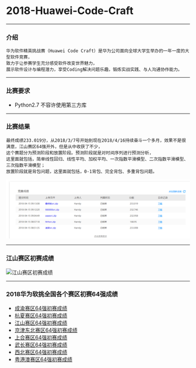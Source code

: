 # 2018-Huawei-Code-Craft

***
### 介绍
```
华为软件精英挑战赛（Huawei Code Craft）是华为公司面向全球大学生举办的一年一度的大型软件竞赛，
致力于让参赛学生充分感受软件改变世界魅力，
展示软件设计与编程潜力，享受Coding解决问题乐趣，锻炼实战实践、与人沟通协作能力。
```

***
### 比赛要求
* Python2.7 不容许使用第三方库

***
### 比赛结果
```
最终成绩233.019分，从2018/3/7号开始到现在2018/4/16持续奋斗一个多月，效果不是很满意，江山赛区64强开外，但是从中收获了不少，
这个赛题分为预测阶段和放置阶段。预测阶段就是对时间序列进行预测分析，
这里面就包括，简单线性回归、线性平均、加权平均、一次指数平滑模型、二次指数平滑模型、三次指数平滑模型；
放置阶段就是背包问题，这里面就包括，0-1背包、完全背包、多重背包问题。
```
![团队分数](https://github.com/Harrdy2018/2018-Huawei-Code-Craft/blob/master/MyResult.png)



***
### 江山赛区初赛成绩
![江山赛区初赛成绩](./master/%E6%B1%9F%E5%B1%B1%E8%B5%9B%E5%8C%BA%E5%88%9D%E8%B5%9B%E6%88%90%E7%BB%A9.png)

***
### 2018华为软挑全国各个赛区初赛64强成绩
* [成渝赛区64强初赛成绩]()
* [杭夏赛区64强初赛成绩]()
* [江山赛区64强初赛成绩]()
* [京津东北赛区64强初赛成绩]()
* [上合赛区64强初赛成绩]()
* [武长赛区64强初赛成绩]()
* [西北赛区64强初赛成绩]()
* [粤港澳赛区64强初赛成绩]()

<!--
在这一个多月的奋斗中，学到的知识非常之多，但是还是想吐槽一下华为，这个初赛结束之前的两天，由于华为重新放置了高级案例的，
规定这两天每一个团队每天只能提交5次，也就是只能提交9次，最后一次上传自己最高得分的代码，华为也是为了不让我们调参数，
但是还是有人在别的赛区开小号调参，华为官方表面上说的是检查加大查重，抄袭，开小号的行为，感觉这就是一个幌子，完全无公平可言，这就让我很难受。
-->
